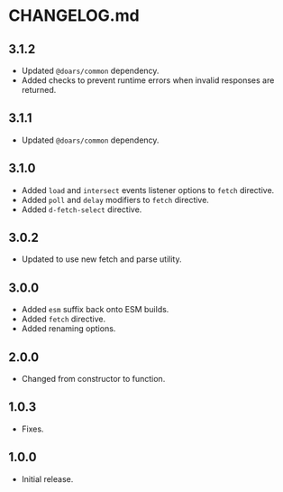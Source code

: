 # CHANGELOG.md

## 3.1.2

- Updated `@doars/common` dependency.
- Added checks to prevent runtime errors when invalid responses are returned.

## 3.1.1

- Updated `@doars/common` dependency.

## 3.1.0

- Added `load` and `intersect` events listener options to `fetch` directive.
- Added `poll` and `delay` modifiers to `fetch` directive.
- Added `d-fetch-select` directive.

## 3.0.2

- Updated to use new fetch and parse utility.

## 3.0.0

- Added `esm` suffix back onto ESM builds.
- Added `fetch` directive.
- Added renaming options.

## 2.0.0

- Changed from constructor to function.

## 1.0.3

- Fixes.

## 1.0.0

- Initial release.
